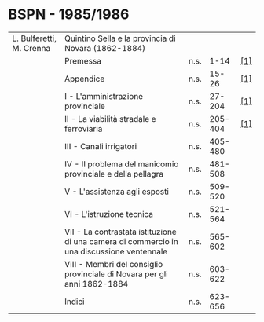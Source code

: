 # BSPN - 1985/1986

<table>
    <tr>
        <td>L. Bulferetti, M. Crenna</td>
        <td>Quintino Sella e la provincia di Novara (1862-1884)</td>
        <td></td>
        <td></td>
    </tr>
    <tr>
        <td></td>
        <td>Premessa</td>
        <td>n.s.</td>
        <td>1-14</td>
        <td><a href="https://www.calameo.com/read/0047331289e54efd4e773">[1]</a></td>
    </tr>
    <tr>
        <td></td>
        <td>Appendice</td>
        <td>n.s.</td>
        <td>15-26</td>
        <td><a href="https://www.calameo.com/read/0047331289e54efd4e773">[1]</a></td>
    </tr>
    <tr>
        <td></td>
        <td>I - L'amministrazione provinciale</td>
        <td>n.s.</td>
        <td>27-204</td>
        <td><a href="https://www.calameo.com/read/0047331289e54efd4e773">[1]</a></td>
    </tr>
    <tr>
        <td></td>
        <td>II - La viabilit&agrave; stradale e ferroviaria</td>
        <td>n.s.</td>
        <td>205-404</td>
        <td><a href="https://www.calameo.com/read/0047331289e54efd4e773">[1]</a></td>
    </tr>
    <tr>
        <td></td>
        <td>III - Canali irrigatori</td>
        <td>n.s.</td>
        <td>405-480</td>
        <td></td>
    </tr>
    <tr>
        <td></td>
        <td>IV - Il problema del manicomio provinciale e della pellagra</td>
        <td>n.s.</td>
        <td>481-508</td>
        <td></td>
    </tr>
    <tr>
        <td></td>
        <td>V - L'assistenza agli esposti</td>
        <td>n.s.</td>
        <td>509-520</td>
        <td></td>
    </tr>
    <tr>
        <td></td>
        <td>VI - L'istruzione tecnica</td>
        <td>n.s.</td>
        <td>521-564</td>
        <td></td>
    </tr>
    <tr>
        <td></td>
        <td>VII - La contrastata istituzione di una camera di commercio in una discussione ventennale</td>
        <td>n.s.</td>
        <td>565-602</td>
        <td></td>
    </tr>
    <tr>
        <td></td>
        <td>VIII - Membri del consiglio provinciale di Novara per gli anni 1862-1884</td>
        <td>n.s.</td>
        <td>603-622</td>
        <td></td>
    </tr>
    <tr>
        <td></td>
        <td>Indici</td>
        <td>n.s.</td>
        <td>623-656</td>
        <td></td>
    </tr>
</table>